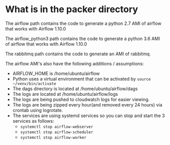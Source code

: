 # What is in the packer directory

The airflow path contains the code to generate a python 2.7 AMI of airflow that works with Airflow 1.10.0

The airflow_python3 path contains the code to generate a python 3.6 AMI of airflow that works with Airflow 1.10.0

The rabbitmq path contains the code to generate an AMI of rabbitmq.

The airflow AMI's also have the following additions / assumptions:

- AIRFLOW_HOME is /home/ubuntu/airflow
- Python uses a virtual environment that can be activated by `source ~/venv/bin/activate`
- The dags directory is located at /home/ubuntu/airflow/dags
- The logs are located at /home/ubuntu/airflow/logs
- The logs are being pushed to cloudwatch logs for easier viewing.
- The logs are being zipped every hour(and removed every 24 hours) via crontab using logrotate.
- The services are using systemd services so you can stop and start the 3 services as follows:
  - `systemctl stop airflow-webserver`
  - `systemctl stop airflow-scheduler`
  - `systemctl stop airflow-worker`